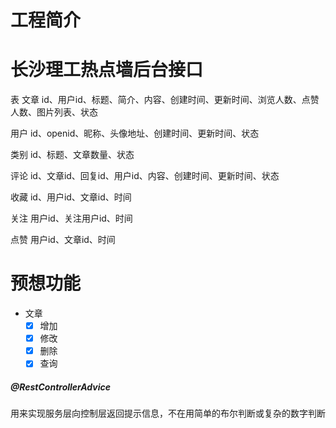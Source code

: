 # 工程简介
# 长沙理工热点墙后台接口

表
文章
id、用户id、标题、简介、内容、创建时间、更新时间、浏览人数、点赞人数、图片列表、状态

用户
id、openid、昵称、头像地址、创建时间、更新时间、状态

类别
id、标题、文章数量、状态

评论
id、文章id、回复id、用户id、内容、创建时间、更新时间、状态

收藏
id、用户id、文章id、时间

关注
用户id、关注用户id、时间

点赞
用户id、文章id、时间

# 预想功能
- 文章
    - [X] 增加
    - [x] 修改
    - [x] 删除
    - [x] 查询

##### @RestControllerAdvice
用来实现服务层向控制层返回提示信息，不在用简单的布尔判断或复杂的数字判断